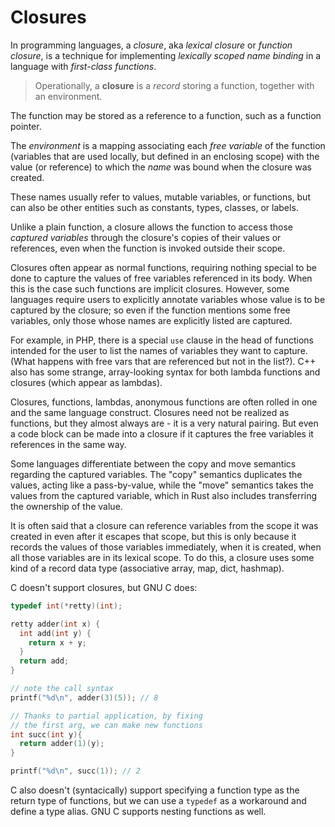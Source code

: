 # Closures





In programming languages, a *closure*, aka *lexical closure* or *function closure*, is a technique for implementing *lexically scoped name binding* in a language with *first-class functions*.

>Operationally, a **closure** is a *record* storing a function, together with an environment.

The function may be stored as a reference to a function, such as a function pointer.



The *environment* is a mapping associating each *free variable* of the function (variables that are used locally, but defined in an enclosing scope) with the value (or reference) to which the *name* was bound when the closure was created.

These names usually refer to values, mutable variables, or functions, but can also be other entities such as constants, types, classes, or labels.

Unlike a plain function, a closure allows the function to access those *captured variables* through the closure's copies of their values or references, even when the function is invoked outside their scope.


Closures often appear as normal functions, requiring nothing special to be done to capture the values of free variables referenced in its body. When this is the case such functions are implicit closures. However, some languages require users to explicitly annotate variables whose value is to be captured by the closure; so even if the function mentions some free variables, only those whose names are explicitly listed are captured.

For example, in PHP, there is a special `use` clause in the head of functions intended for the user to list the names of variables they want to capture. (What happens with free vars that are referenced but not in the list?). C++ also has some strange, array-looking syntax for both lambda functions and closures (which appear as lambdas).

Closures, functions, lambdas, anonymous functions are often rolled in one and the same language construct. Closures need not be realized as functions, but they almost always are - it is a very natural pairing. But even a code block can be made into a closure if it captures the free variables it references in the same way.

Some languages differentiate between the copy and move semantics regarding the captured variables. The "copy" semantics duplicates the values, acting like a pass-by-value, while the "move" semantics takes the values from the captured variable, which in Rust also includes transferring the ownership of the value.

It is often said that a closure can reference variables from the scope it was created in even after it escapes that scope, but this is only because it records the values of those variables immediately, when it is created, when all those variables are in its lexical scope. To do this, a closure uses some kind of a record data type (associative array, map, dict, hashmap).

C doesn't support closures, but GNU C does:

```c
typedef int(*retty)(int);

retty adder(int x) {
  int add(int y) {
    return x + y;
  }
  return add;
}

// note the call syntax
printf("%d\n", adder(3)(5)); // 8

// Thanks to partial application, by fixing
// the first arg, we can make new functions
int succ(int y){
  return adder(1)(y);
}

printf("%d\n", succ(1)); // 2
```

C also doesn't (syntacically) support specifying a function type as the return type of functions, but we can use a `typedef` as a workaround and define a type alias. GNU C supports nesting functions as well.
